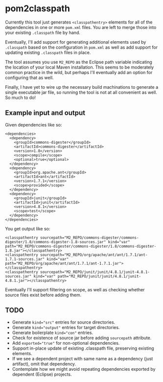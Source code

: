# pom2classpath

Currently this tool just generates `<classpathentry>` elements for all of the
dependencies in one or more `pom.xml` files. You are left to merge those into
your existing `.classpath` file by hand.

Eventually, I'll add support for generating additional elements used by
`.classpath` based on the configuration in `pom.xml` as well as add support for
updating existing `.classpath` files in place.

The tool assumes you use `M2_REPO` as the Eclipse path variable indicating the
location of your local Maven installation. This seems to be moderately common
practice in the wild, but perhaps I'll eventually add an option for configuring
that as well.

Finally, I have yet to wire up the necessary build machinations to generate a
single executable jar file, so running the tool is not at all convenient as
well. So much to do!

## Example input and output

Given dependencies like so:

	<dependencies>
	  <dependency>
	    <groupId>commons-digester</groupId>
	    <artifactId>commons-digester</artifactId>
	    <version>1.8</version>
	    <scope>compile</scope>
	    <optional>true</optional>
	  </dependency>
	  <dependency>
	    <groupId>org.apache.ant</groupId>
	    <artifactId>ant</artifactId>
	    <version>1.7.1</version>
	    <scope>provided</scope>
	  </dependency>
	  <dependency>
	    <groupId>junit</groupId>
	    <artifactId>junit</artifactId>
	    <version>4.8.1</version>
	    <scope>test</scope>
	  </dependency>
	</dependencies>

You get output like so:

	<classpathentry sourcepath="M2_REPO/commons-digester/commons-digester/1.8/commons-digester-1.8-sources.jar" kind="var" path="M2_REPO/commons-digester/commons-digester/1.8/commons-digester-1.8.jar"></classpathentry>
	<classpathentry sourcepath="M2_REPO/org/apache/ant/ant/1.7.1/ant-1.7.1-sources.jar" kind="var" path="M2_REPO/org/apache/ant/ant/1.7.1/ant-1.7.1.jar"></classpathentry>
	<classpathentry sourcepath="M2_REPO/junit/junit/4.8.1/junit-4.8.1-sources.jar" kind="var" path="M2_REPO/junit/junit/4.8.1/junit-4.8.1.jar"></classpathentry>

Eventually I'll support filtering on scope, as well as checking whether source
files exist before adding them.

## TODO

 * Generate `kind="src"` entries for source directories.
 * Generate `kind="output"` entries for target directories.
 * Generate boilerplate `kind="con"` entries.
 * Check for existence of source jar before adding `sourcepath` attribute.
 * Add `exported="true"` for non-optional dependencies.
 * Support in-place update of existing .classpath file, preserving existing elements.
 * If we see a dependent project with same name as a dependency (just artifact), omit that dependency.
 * Contemplate how we might avoid repeating dependencies exported by dependent (Eclipse) projects.
